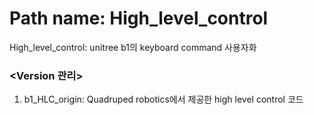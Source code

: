 # **Path name: High_level_control**

High_level_control: unitree b1의 keyboard command 사용자화



### <Version 관리>
1. b1_HLC_origin: Quadruped robotics에서 제공한 high level control 코드 
